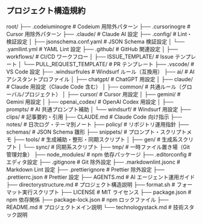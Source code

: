 ## プロジェクト構造規約

root/
├── .codeiuminogre # Codeium 用除外パターン
├── .cursorinogre # Cursor 用除外パターン
├── .claude/ # Claude AI 設定
├── .config/ # Lint・検証設定
│ ├── jsonschema.conf.yaml # JSON Schema 検証設定
│ └── .yamllint.yml # YAML Lint 設定
├── .github/ # GitHub 関連設定
│ ├── workflows/ # CI/CD ワークフロー
│ ├── ISSUE_TEMPLATE/ # Issue テンプレート
│ └── PULL_REQUEST_TEMPLATE/ # PR テンプレート
├── .vscode/ # VS Code 設定
├── .windsurfrules # Windsurf ルール（互換用）
├── ai/ # AI アシスタントプロファイル
│ ├── chatgpt/ # ChatGPT 用設定
│ ├── claude/ # Claude 用設定（Claude Code 含む）
│ ├── common/ # 共通ルール（グローバル/プロジェクト）
│ ├── cursor/ # Cursor 用設定
│ ├── gemini/ # Gemini 用設定
│ ├── openai_codex/ # OpenAI Codex 用設定
│ ├── prompts/ # AI 共通プロンプト補助
│ └── windsurf/ # Windsurf 用設定
├── clips/ # 記事要約・引用
├── CLAUDE.md # Claude Code 向け指示
├── notes/ # 日次ログ・テーマ別ノート
├── policy/ # リポジトリ運用指針
├── schemas/ # JSON Schema 雛形
├── snippets/ # プロンプト・スクリプトメモ
├── tools/ # 生成補助・整形・同期スクリプト
│ ├── gen/ # 生成系スクリプト
│ └── sync/ # 同期系スクリプト
├── tmp/ # 一時ファイル置き場（Git 管理対象）
├── node_modules/ # npm 依存パッケージ
├── .editorconfig # エディタ設定
├── .gitignore # Git 除外設定
├── .markdownlint.jsonc # Markdown Lint 設定
├── .prettierignore # Prettier 除外設定
├── .prettierrc.json # Prettier 設定
├── AGENTS.md # AI エージェント運用ガイド
├── directorystructure.md # プロジェクト構造説明
├── format.sh # フォーマット実行スクリプト
├── LICENSE # MIT ライセンス
├── package.json # npm 依存関係
├── package-lock.json # npm ロックファイル
├── README.md # プロジェクトメイン説明
└── technologystack.md # 技術スタック説明
